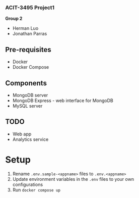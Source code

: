 ### ACIT-3495 Project1

**Group 2**
- Herman Luo
- Jonathan Parras

## Pre-requisites
- Docker
- Docker Compose

## Components
- MongoDB server
- MongoDB Express - web interface for MongoDB
- MySQL server

## TODO
- Web app
- Analytics service

# Setup
1. Rename `.env.sample-<appname>` files to `.env.<appname>`
1. Update environment variables in the `.env` files to your own configurations 
1. Run `docker compose up`

# 